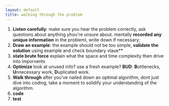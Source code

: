 ```yaml
---
layout: default
title: walking through the problem
---
```


1. **Listen carefully**: make sure you hear the problem correctly, ask questions about anything yhou're unsure about. mentally **recorded any unique information** in the probleml, write down if necessary;
2. **Draw an example**: the example should not be too simple, **validate the solution** using example and check boundary vlaue**
3. **state brute force** explain what the space and time complexity then drive into imporvents
4. **Optimize** look at unused info? use a fresh example? __BUD__: **B**ottlenecks, **U**nnecessary work, **D**uplicated work. 
5. **Walk through** after you've nailed down an optimal algorithm, dont just dive into coding, take a moment to solidify your understanding of the algorithm.
6. **code**
7. **test**
